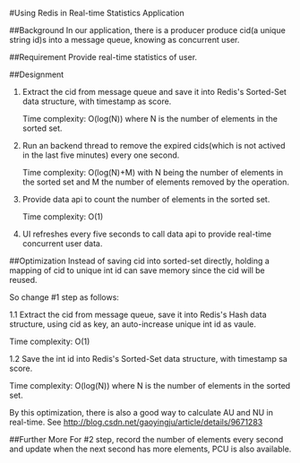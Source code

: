 #Using Redis in Real-time Statistics Application

##Background
In our application, there is a producer produce cid(a unique string id)s into a message queue, knowing as concurrent user.

##Requirement
Provide real-time statistics of user.

##Designment

1. Extract the cid from message queue and save it into Redis's Sorted-Set data structure, with timestamp as score.

	Time complexity: O(log(N)) where N is the number of elements in the sorted set.
2. Run an backend thread to remove the expired cids(which is not actived in the last five minutes) every one second.

	Time complexity: O(log(N)+M) with N being the number of elements in the sorted set and M the number of elements removed by the operation.
3. Provide data api to count the number of elements in the sorted set.

	Time complexity: O(1)
4. UI refreshes every five seconds to call data api to provide real-time concurrent user data.

##Optimization
Instead of saving cid into sorted-set directly, holding a mapping of cid to unique int id can save memory since the cid will be reused.

So change #1 step as follows:

1.1 Extract the cid from message queue, save it into Redis's Hash data structure, using cid as key, an auto-increase unique int id as vaule.

Time complexity: O(1)

1.2 Save the int id into Redis's Sorted-Set data structure, with timestamp sa score.

Time complexity: O(log(N)) where N is the number of elements in the sorted set.

By this optimization, there is also a good way to calculate AU and NU in real-time. See http://blog.csdn.net/gaoyingju/article/details/9671283

##Further More 
For #2 step, record the number of elements every second and update when the next second has more elements, PCU is also available.